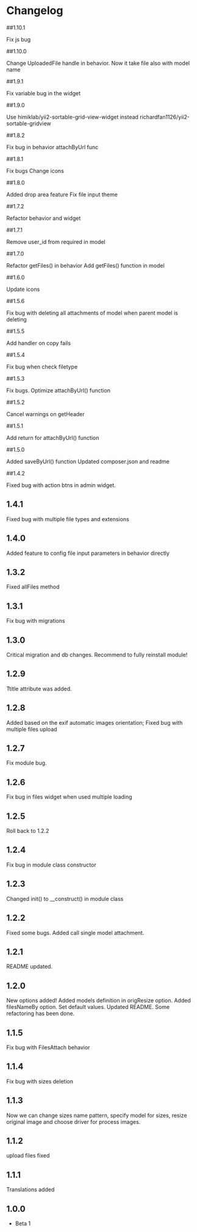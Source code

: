 # Changelog

##1.10.1

Fix js bug

##1.10.0

Change UploadedFile handle in behavior. Now it take file also with model name

##1.9.1

Fix variable bug in the widget

##1.9.0

Use himiklab/yii2-sortable-grid-view-widget instead richardfan1126/yii2-sortable-gridview

##1.8.2

Fix bug in behavior attachByUrl func

##1.8.1

Fix bugs
Change icons

##1.8.0

Added drop area feature
Fix file input theme

##1.7.2

Refactor behavior and widget

##1.7.1

Remove user_id from required in model

##1.7.0

Refactor getFiles() in behavior
Add getFiles() function in model

##1.6.0

Update icons

##1.5.6

Fix bug with deleting all attachments of model when parent model is deleting

##1.5.5

Add handler on copy fails

##1.5.4

Fix bug when check filetype

##1.5.3

Fix bugs. Optimize attachByUrl() function

##1.5.2

Cancel warnings on getHeader

##1.5.1

Add return for attachByUrl() function

##1.5.0

Added saveByUrl() function
Updated composer.json and readme

##1.4.2

Fixed bug with action btns in admin widget.

## 1.4.1

Fixed bug with multiple file types and extensions

## 1.4.0

Added feature to config file input parameters in behavior directly

## 1.3.2

Fixed allFiles method

## 1.3.1

Fix bug with migrations

## 1.3.0

Critical migration and db changes. Recommend to fully reinstall module!

## 1.2.9

Ttitle attribute was added.

## 1.2.8

Added based on the exif automatic images orientation;
Fixed bug with multiple files upload

## 1.2.7

Fix module bug.

## 1.2.6

Fix bug in files widget when used multiple loading

## 1.2.5

Roll back to 1.2.2

## 1.2.4

Fix bug in module class constructor

## 1.2.3

Changed init() to __construct() in module class

## 1.2.2

Fixed some bugs.
Added call single model attachment.

## 1.2.1

README updated.

## 1.2.0

New options added!
Added models definition in origResize option.
Added filesNameBy option.
Set default values.
Updated README.
Some refactoring has been done.

## 1.1.5

Fix bug with FilesAttach behavior

## 1.1.4

Fix bug with sizes deletion

## 1.1.3

Now we can change sizes name pattern, specify model for sizes, resize original image and choose driver for process images.

## 1.1.2

upload files fixed

## 1.1.1

Translations added

## 1.0.0
- Beta 1